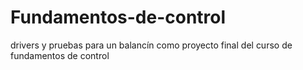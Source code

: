 # Fundamentos-de-control
drivers y pruebas para un balancín como proyecto final del curso de fundamentos de control
